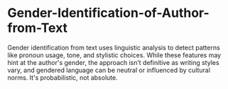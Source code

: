 # Gender-Identification-of-Author-from-Text
Gender identification from text uses linguistic analysis to detect patterns like pronoun usage, tone, and stylistic choices. While these features may hint at the author's gender, the approach isn’t definitive as writing styles vary, and gendered language can be neutral or influenced by cultural norms. It's probabilistic, not absolute.
